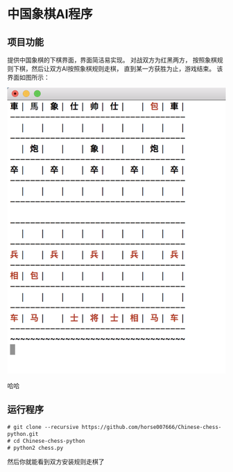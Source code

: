 # 中国象棋AI程序

## 项目功能
提供中国象棋的下棋界面，界面简洁易实现。
对战双方为红黑两方，
按照象棋规则下棋，然后让双方AI按照象棋规则走棋，
直到某一方获胜为止，游戏结束。
该界面如图所示：

![](https://github.com/horse007666/Chinese-chess-python/blob/master/plot/frame.png)

哈哈


## 运行程序
```
# git clone --recursive https://github.com/horse007666/Chinese-chess-python.git
# cd Chinese-chess-python
# python2 chess.py 
```

然后你就能看到双方安装规则走棋了






